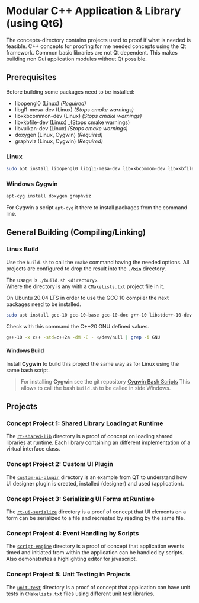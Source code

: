# Modular C++ Application &amp; Library (using Qt6)

The concepts-directory contains projects used to proof if what is needed is feasible.
C++ concepts for proofing for me needed concepts using the Qt framework.
Common basic libraries are not Qt dependent.
This makes building non Gui application modules without Qt possible.  

## Prerequisites

Before building some packages need to be installed:

* libopengl0 (Linux) _(Required)_
* libgl1-mesa-dev (Linux) _(Stops cmake warnings)_
* libxkbcommon-dev (Linux) _(Stops cmake warnings)_
* libxkbfile-dev (Linux) _(Stops cmake warnings)
* libvulkan-dev (Linux) _(Stops cmake warnings)_
* doxygen (Linux, Cygwin) _(Required)_
* graphviz (Linux, Cygwin) _(Required)_

### Linux

```bash
sudo apt install libopengl0 libgl1-mesa-dev libxkbcommon-dev libxkbfile-dev libvulkan-dev doxygen graphviz
```

### Windows Cygwin
```bash
apt-cyg install doxygen graphviz
```

For Cygwin a script `apt-cyg` it there to install packages from the command line. 

## General Building (Compiling/Linking) 

### Linux Build

Use the `build.sh` to call the `cmake` command having the needed options. 
All projects are configured to drop the result into the **`./bin`** directory.

The usage is `./build.sh <directory>`.<br>
Where the directory is any with a `CMakelists.txt` project file in it.

On Ubuntu 20.04 LTS in order to use the GCC 10 compiler the next packages need to be installed.

```bash
sudo apt install gcc-10 gcc-10-base gcc-10-doc g++-10 libstdc++-10-dev libstdc++-10-doc
```
Check with this command the C++20 GNU defined values.  
```bash
g++-10 -x c++ -std=c++2a -dM -E - </dev/null | grep -i GNU
```


#### Windows Build

Install **Cygwin** to build this project the same way as for Linux using the same bash script.

>For installing **Cygwin** see the git repository [Cygwin Bash Scripts](https://git.scanframe.com/shared/bin-bash)
>This allows to call the bash `build.sh` to be called in side Windows.

## Projects

### Concept Project 1: Shared Library Loading at Runtime

The [`rt-shared-lib`](concept/rt-shared-lib) directory is a proof of 
concept on loading shared libraries at runtime.
Each library containing an different implementation of a virtual interface class. 

### Concept Project 2: Custom UI Plugin

The [`custom-ui-plugin`](concept/custom-ui-plugin) directory is an example from QT to understand how UI 
designer plugin is created, installed (designer) and used (application). 

### Concept Project 3: Serializing UI Forms at Runtime

The [`rt-ui-serialize`](concept/rt-ui-serialize) directory is a proof of
concept that UI elements on a form can be serialized to a file and 
recreated by reading by the same file.

### Concept Project 4: Event Handling by Scripts  

The [`script-engine`](concept/script-engine) directory is a proof of concept that application 
events timed and initiated from within the application can be handled by scripts.
Also demonstrates a highlighting editor for javascript.

### Concept Project 5: Unit Testing in Projects  

The [`unit-test`](concept/unit-test) directory is a proof of concept that application 
can have unit tests in `CMakelists.txt` files using different unit test libraries.

